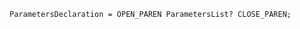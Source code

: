 <!-- This file is generated automatically by infrastructure scripts. Please don't edit by hand. -->

```{ .ebnf .slang-ebnf #ParametersDeclaration }
ParametersDeclaration = OPEN_PAREN ParametersList? CLOSE_PAREN;
```
